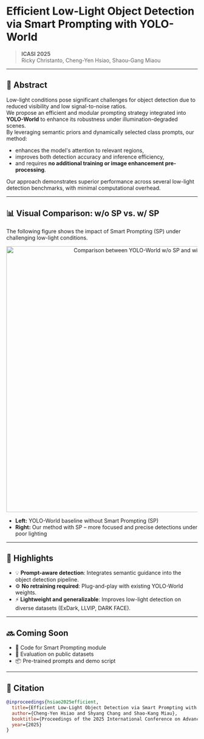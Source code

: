 # Efficient Low-Light Object Detection via Smart Prompting with YOLO-World

> **ICASI 2025**  
> Ricky Christanto, Cheng-Yen Hsiao, Shaou-Gang Miaou

---

## 🧠 Abstract

Low-light conditions pose significant challenges for object detection due to reduced visibility and low signal-to-noise ratios.  
We propose an efficient and modular prompting strategy integrated into **YOLO-World** to enhance its robustness under illumination-degraded scenes.  
By leveraging semantic priors and dynamically selected class prompts, our method:

- enhances the model's attention to relevant regions,
- improves both detection accuracy and inference efficiency,
- and requires **no additional training or image enhancement pre-processing**.

Our approach demonstrates superior performance across several low-light detection benchmarks, with minimal computational overhead.

---

## 📊 Visual Comparison: w/o SP vs. w/ SP

The following figure shows the impact of Smart Prompting (SP) under challenging low-light conditions.

<p align="center">
  <img src="assets/without_SP_vs_with_SP.png" width="700" alt="Comparison between YOLO-World w/o SP and with SP"/>
</p>

- **Left:** YOLO-World baseline without Smart Prompting (SP)  
- **Right:** Our method with SP – more focused and precise detections under poor lighting

---

## 📌 Highlights

- 💡 **Prompt-aware detection**: Integrates semantic guidance into the object detection pipeline.
- ⚙️ **No retraining required**: Plug-and-play with existing YOLO-World weights.
- ⚡ **Lightweight and generalizable**: Improves low-light detection on diverse datasets (ExDark, LLVIP, DARK FACE).

---

## 🔜 Coming Soon

- 🔧 Code for Smart Prompting module
- 🧪 Evaluation on public datasets
- 📦 Pre-trained prompts and demo script

---

## 🔗 Citation

```bibtex
@inproceedings{hsiao2025efficient,
  title={Efficient Low-Light Object Detection via Smart Prompting with YOLO-World},
  author={Cheng-Yen Hsiao and Shyang Chang and Shao-Kang Miau},
  booktitle={Proceedings of the 2025 International Conference on Advanced Smart Information (ICASI)},
  year={2025}
}
